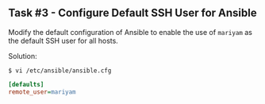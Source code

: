 ## Task #3 - Configure Default SSH User for Ansible

Modify the default configuration of Ansible to enable the use of `mariyam` as the default SSH user for all hosts.

Solution:

```shell
$ vi /etc/ansible/ansible.cfg
```

```ini
[defaults]
remote_user=mariyam
```
